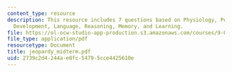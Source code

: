 ```yaml
---
content_type: resource
description: This resource includes 7 questions based on Physiology, Perception, Cognitive
  Development, Language, Reasoning, Memory, and Learning.
file: https://ol-ocw-studio-app-production.s3.amazonaws.com/courses/9-00-introduction-to-psychology-fall-2004/2739c2d4244ae8fc54795cce4425610e_jeopardy_midterm.pdf
file_type: application/pdf
resourcetype: Document
title: jeopardy_midterm.pdf
uid: 2739c2d4-244a-e8fc-5479-5cce4425610e
---
```


